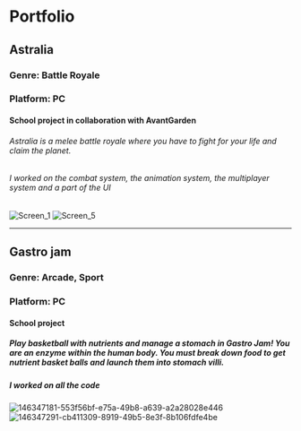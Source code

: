 # Portfolio

## Astralia
### Genre: Battle Royale
### Platform: PC
#### School project in collaboration with AvantGarden
###### Astralia is a melee battle royale where you have to fight for your life and claim the planet.
###### I worked on the combat system, the animation system, the multiplayer system and a part of the UI
![Screen_1](https://user-images.githubusercontent.com/75800100/180171700-763e0a61-dbed-4a43-abe9-ac72240e4d39.png)
![Screen_5](https://user-images.githubusercontent.com/75800100/180171721-3533ccfe-b9cb-491c-8eab-f14885eb9b79.png)

----------------------------------------------------------------------------------------------------------------------------------------------------------

## Gastro jam
### Genre: Arcade, Sport
### Platform: PC
#### School project
##### Play basketball with nutrients and manage a stomach in Gastro Jam! You are an enzyme within the human body. You must break down food to get nutrient basket balls and launch them into stomach villi.
##### I worked on all the code
![146347181-553f56bf-e75a-49b8-a639-a2a28028e446](https://user-images.githubusercontent.com/75800100/180173842-6a1f9b08-2723-4924-87ab-b3634dcab780.png)
![146347291-cb411309-8919-49b5-8e3f-8b106fdfe4be](https://user-images.githubusercontent.com/75800100/180173850-b8b8b4df-a0dc-43b1-a79b-be4f92b8096b.png)
